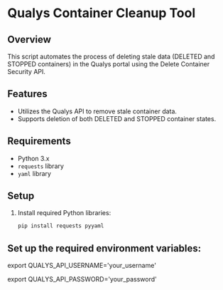 # Qualys Container Cleanup Tool

## Overview
This script automates the process of deleting stale data (DELETED and STOPPED containers) in the Qualys portal using the Delete Container Security API. 

## Features
- Utilizes the Qualys API to remove stale container data.
- Supports deletion of both DELETED and STOPPED container states.

## Requirements
- Python 3.x
- `requests` library
- `yaml` library

## Setup
1. Install required Python libraries:
   ```bash
   pip install requests pyyaml
## Set up the required environment variables:
export QUALYS_API_USERNAME='your_username'

export QUALYS_API_PASSWORD='your_password'

